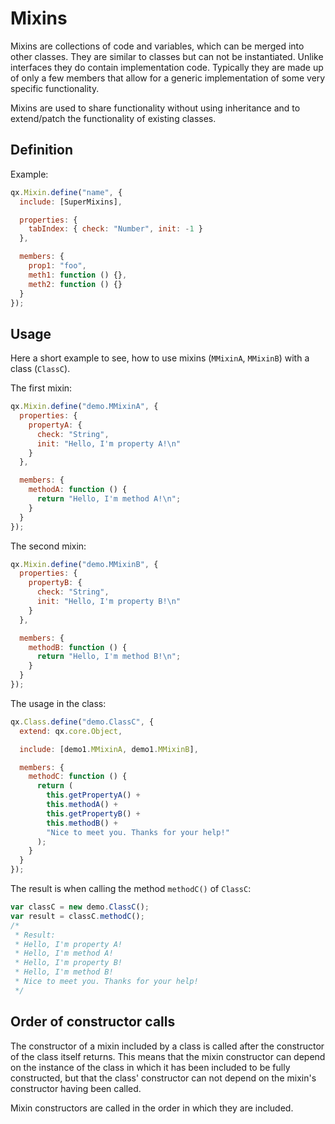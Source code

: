 # Mixins

Mixins are collections of code and variables, which can be merged into other
classes. They are similar to classes but can not be instantiated. Unlike
interfaces they do contain implementation code. Typically they are made up of
only a few members that allow for a generic implementation of some very specific
functionality.

Mixins are used to share functionality without using inheritance and to
extend/patch the functionality of existing classes.

## Definition

Example:

```javascript
qx.Mixin.define("name", {
  include: [SuperMixins],

  properties: {
    tabIndex: { check: "Number", init: -1 }
  },

  members: {
    prop1: "foo",
    meth1: function () {},
    meth2: function () {}
  }
});
```

## Usage

Here a short example to see, how to use mixins (`MMixinA`, `MMixinB`) with a
class (`ClassC`).

The first mixin:

```javascript
qx.Mixin.define("demo.MMixinA", {
  properties: {
    propertyA: {
      check: "String",
      init: "Hello, I'm property A!\n"
    }
  },

  members: {
    methodA: function () {
      return "Hello, I'm method A!\n";
    }
  }
});
```

The second mixin:

```javascript
qx.Mixin.define("demo.MMixinB", {
  properties: {
    propertyB: {
      check: "String",
      init: "Hello, I'm property B!\n"
    }
  },

  members: {
    methodB: function () {
      return "Hello, I'm method B!\n";
    }
  }
});
```

The usage in the class:

```javascript
qx.Class.define("demo.ClassC", {
  extend: qx.core.Object,

  include: [demo1.MMixinA, demo1.MMixinB],

  members: {
    methodC: function () {
      return (
        this.getPropertyA() +
        this.methodA() +
        this.getPropertyB() +
        this.methodB() +
        "Nice to meet you. Thanks for your help!"
      );
    }
  }
});
```

The result is when calling the method `methodC()` of `ClassC`:

```javascript
var classC = new demo.ClassC();
var result = classC.methodC();
/*
 * Result:
 * Hello, I'm property A!
 * Hello, I'm method A!
 * Hello, I'm property B!
 * Hello, I'm method B!
 * Nice to meet you. Thanks for your help!
 */
```

## Order of constructor calls
The constructor of a mixin included by a class is called after
the constructor of the class itself returns. This means that the
mixin constructor can depend on the instance of the class in which it
has been included to be fully constructed, but that the class'
constructor can not depend on the mixin's constructor having been
called.

Mixin constructors are called in the order in which they are included.

